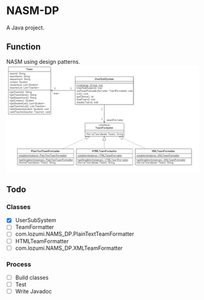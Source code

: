 # NASM-DP
A Java project.

## Function
NASM using design patterns.
![uml.png](src%2Fmain%2Fresources%2Fuml.png)

## Todo
### Classes
- [x] UserSubSystem
- [ ] TeamFormatter
- [ ] com.lozumi.NAMS_DP.PlainTextTeamFormatter
- [ ] HTMLTeamFormatter
- [ ] com.lozumi.NAMS_DP.XMLTeamFormatter

### Process
- [ ] Build classes
- [ ] Test
- [ ] Write Javadoc

